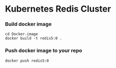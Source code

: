 # Kubernetes Redis Cluster

### Build docker image

```
cd Docker-image
docker build -t redis5:0 .
```

### Push docker image to your repo

```
docker push redis5:0
```
